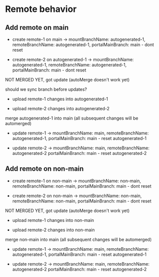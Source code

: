 # Remote behavior

## Add remote on main

- create remote-1 on main -> mountBranchName: autogenerated-1, remoteBranchName: autogenerated-1, portalMainBranch: main - dont reset

- create remote-2 on autogenerated-1 -> mountBranchName: autogenerated-1, remoteBranchName: autogenerated-1, portalMainBranch: main - dont reset

NOT MERGED YET, got update (autoMerge doesn't work yet)

should we sync branch before updates?

- upload remote-1 changes into autogenerated-1

- upload remote-2 changes into autogenerated-2

merge autogenerated-1 into main (all subsequent changes will be automerged)

- update remote-1 -> mountBranchName: main, remoteBranchName: autogenerated-1, portalMainBranch: main - reset autogenerated-1

- update remote-2 -> mountBranchName: main, remoteBranchName: autogenerated-2 portalMainBranch: main - reset autogenerated-2

## Add remote on non-main

- create remote-1 on non-main -> mountBranchName: non-main, remoteBranchName: non-main, portalMainBranch: main - dont reset

- create remote-2 on non-main -> mountBranchName: non-main, remoteBranchName: non-main, portalMainBranch: main - dont reset

NOT MERGED YET, got update (autoMerge doesn't work yet)

- upload remote-1 changes into non-main

- upload remote-2 changes into non-main

merge non-main into main (all subsequent changes will be automerged)

- update remote-1 -> mountBranchName: main, remoteBranchName: autogenerated-1, portalMainBranch: main - reset autogenerated-1

- update remote-2 -> mountBranchName: main, remoteBranchName: autogenerated-2 portalMainBranch: main - reset autogenerated-2
